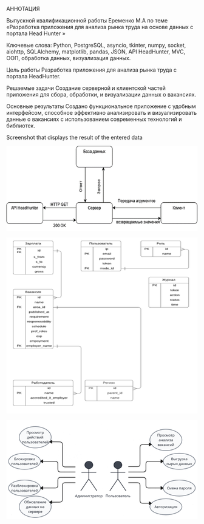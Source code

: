 АННОТАЦИЯ

Выпускной  квалификационной работы  			Еременко М.А 
по теме «Разработка приложения для анализа рынка труда на основе данных с портала Head Hunter »

Ключевые слова: Python, PostgreSQL, asyncio, tkinter, numpy, socket, aiohttp, SQLAlchemy, matplotlib, pandas, JSON, API HeadHunter, MVC, ООП, обработка данных, визуализация данных.

Цель работы 
Разработка приложения для анализа рынка труда с портала HeadHunter.


Решаемые задачи
Создание серверной и клиентской частей приложения для сбора, обработки, и 
визуализации данных о вакансиях.

Основные результаты
Создано функциональное приложение с удобным интерфейсом, способное
эффективно анализировать и визуализировать данные о вакансиях с
использованием современных технологий и библиотек.

Screenshot that displays the result of the entered data
<p align="center">
<img  src="https://github.com/Maxim-hash/analysis-of-data-from-the-Head-Hunter-portal/blob/main/images/Архитектура приложения.png"  width="700" alt="Архитектура приложения"/>
</p>
<p align="center">
<img  src="https://github.com/Maxim-hash/analysis-of-data-from-the-Head-Hunter-portal/blob/main/images/База данных.png"  width="700" alt="База данных"/>
</p>
<p align="center">
<img  src="https://github.com/Maxim-hash/analysis-of-data-from-the-Head-Hunter-portal/blob/main/images/Диаграмма прецедентов.png"  width="700" alt="Диаграмма прецедентов"/>
</p>

